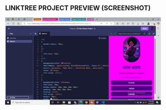 ## LINKTREE PROJECT PREVIEW (SCREENSHOT)
<img src="https://github.com/gemgeek/gems-digital-journal/blob/main/assets/Linktree%20Project.png" alt="Link snippet"/>
